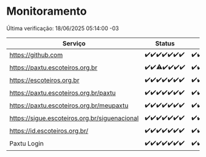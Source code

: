 # Monitoramento

Última verificação: 18/06/2025 05:14:00 -03

|Serviço|Status|Últimas 24h|
|---|---|---|
|https://github.com|<span title="2025-06-11: OK=23">✔️</span><span title="2025-06-12: OK=23">✔️</span><span title="2025-06-13: OK=23">✔️</span><span title="2025-06-14: OK=23">✔️</span><span title="2025-06-15: OK=23">✔️</span><span title="2025-06-16: OK=23">✔️</span><span title="2025-06-17: OK=7">✔️</span>|<span title="17/06/2025 05:14:00 -03 : 200">✔️</span><span title="17/06/2025 06:11:00 -03 : 200">✔️</span><span title="17/06/2025 07:11:00 -03 : 200">✔️</span><span title="17/06/2025 08:08:00 -03 : 200">✔️</span><span title="17/06/2025 09:19:00 -03 : 200">✔️</span><span title="17/06/2025 10:25:00 -03 : 200">✔️</span><span title="17/06/2025 11:10:00 -03 : 200">✔️</span><span title="17/06/2025 12:10:00 -03 : 200">✔️</span><span title="17/06/2025 13:12:00 -03 : 200">✔️</span><span title="17/06/2025 14:09:00 -03 : 200">✔️</span><span title="17/06/2025 15:13:00 -03 : 200">✔️</span><span title="17/06/2025 16:07:00 -03 : 200">✔️</span><span title="17/06/2025 17:10:00 -03 : 200">✔️</span><span title="17/06/2025 18:09:00 -03 : 200">✔️</span><span title="17/06/2025 19:09:00 -03 : 200">✔️</span><span title="17/06/2025 20:09:00 -03 : 200">✔️</span><span title="17/06/2025 21:49:00 -03 : 200">✔️</span><span title="17/06/2025 23:39:00 -03 : 200">✔️</span><span title="18/06/2025 00:41:00 -03 : 200">✔️</span><span title="18/06/2025 01:18:00 -03 : 200">✔️</span><span title="18/06/2025 02:11:00 -03 : 200">✔️</span><span title="18/06/2025 03:14:00 -03 : 200">✔️</span><span title="18/06/2025 04:10:00 -03 : 200">✔️</span><span title="18/06/2025 05:14:00 -03 : 200">✔️</span>|
|https://paxtu.escoteiros.org.br|<span title="2025-06-11: OK=23">✔️</span><span title="2025-06-12: OK=23">✔️</span><span title="2025-06-13: OK=22, Falhas=1">⚠️</span><span title="2025-06-14: OK=23">✔️</span><span title="2025-06-15: OK=23">✔️</span><span title="2025-06-16: OK=23">✔️</span><span title="2025-06-17: OK=7">✔️</span>|<span title="17/06/2025 05:14:00 -03 : 200">✔️</span><span title="17/06/2025 06:11:00 -03 : 200">✔️</span><span title="17/06/2025 07:11:00 -03 : 200">✔️</span><span title="17/06/2025 08:08:00 -03 : 200">✔️</span><span title="17/06/2025 09:19:00 -03 : 200">✔️</span><span title="17/06/2025 10:25:00 -03 : 200">✔️</span><span title="17/06/2025 11:10:00 -03 : 200">✔️</span><span title="17/06/2025 12:10:00 -03 : 200">✔️</span><span title="17/06/2025 13:12:00 -03 : 200">✔️</span><span title="17/06/2025 14:09:00 -03 : 200">✔️</span><span title="17/06/2025 15:13:00 -03 : 200">✔️</span><span title="17/06/2025 16:07:00 -03 : 200">✔️</span><span title="17/06/2025 17:10:00 -03 : 200">✔️</span><span title="17/06/2025 18:09:00 -03 : 200">✔️</span><span title="17/06/2025 19:09:00 -03 : 200">✔️</span><span title="17/06/2025 20:09:00 -03 : 200">✔️</span><span title="17/06/2025 21:49:00 -03 : 200">✔️</span><span title="17/06/2025 23:39:00 -03 : 200">✔️</span><span title="18/06/2025 00:41:00 -03 : 200">✔️</span><span title="18/06/2025 01:18:00 -03 : 200">✔️</span><span title="18/06/2025 02:11:00 -03 : 200">✔️</span><span title="18/06/2025 03:14:00 -03 : 200">✔️</span><span title="18/06/2025 04:10:00 -03 : 200">✔️</span><span title="18/06/2025 05:14:00 -03 : 200">✔️</span>|
|https://escoteiros.org.br|<span title="2025-06-11: OK=23">✔️</span><span title="2025-06-12: OK=23">✔️</span><span title="2025-06-13: OK=23">✔️</span><span title="2025-06-14: OK=23">✔️</span><span title="2025-06-15: OK=23">✔️</span><span title="2025-06-16: OK=23">✔️</span><span title="2025-06-17: OK=7">✔️</span>|<span title="17/06/2025 05:14:00 -03 : 200">✔️</span><span title="17/06/2025 06:11:00 -03 : 200">✔️</span><span title="17/06/2025 07:11:00 -03 : 200">✔️</span><span title="17/06/2025 08:08:00 -03 : 200">✔️</span><span title="17/06/2025 09:19:00 -03 : 200">✔️</span><span title="17/06/2025 10:25:00 -03 : 200">✔️</span><span title="17/06/2025 11:10:00 -03 : 200">✔️</span><span title="17/06/2025 12:10:00 -03 : 200">✔️</span><span title="17/06/2025 13:12:00 -03 : 200">✔️</span><span title="17/06/2025 14:09:00 -03 : 200">✔️</span><span title="17/06/2025 15:13:00 -03 : 200">✔️</span><span title="17/06/2025 16:07:00 -03 : 200">✔️</span><span title="17/06/2025 17:10:00 -03 : 200">✔️</span><span title="17/06/2025 18:09:00 -03 : 200">✔️</span><span title="17/06/2025 19:09:00 -03 : 200">✔️</span><span title="17/06/2025 20:09:00 -03 : 200">✔️</span><span title="17/06/2025 21:49:00 -03 : 200">✔️</span><span title="17/06/2025 23:39:00 -03 : 200">✔️</span><span title="18/06/2025 00:41:00 -03 : 200">✔️</span><span title="18/06/2025 01:19:00 -03 : 200">✔️</span><span title="18/06/2025 02:11:00 -03 : 200">✔️</span><span title="18/06/2025 03:14:00 -03 : 200">✔️</span><span title="18/06/2025 04:10:00 -03 : 200">✔️</span><span title="18/06/2025 05:14:00 -03 : 200">✔️</span>|
|https://paxtu.escoteiros.org.br/paxtu|<span title="2025-06-11: OK=23">✔️</span><span title="2025-06-12: OK=23">✔️</span><span title="2025-06-13: OK=23">✔️</span><span title="2025-06-14: OK=23">✔️</span><span title="2025-06-15: OK=23">✔️</span><span title="2025-06-16: OK=23">✔️</span><span title="2025-06-17: OK=7">✔️</span>|<span title="17/06/2025 05:14:00 -03 : 200">✔️</span><span title="17/06/2025 06:11:00 -03 : 200">✔️</span><span title="17/06/2025 07:11:00 -03 : 200">✔️</span><span title="17/06/2025 08:08:00 -03 : 200">✔️</span><span title="17/06/2025 09:19:00 -03 : 200">✔️</span><span title="17/06/2025 10:25:00 -03 : 200">✔️</span><span title="17/06/2025 11:10:00 -03 : 200">✔️</span><span title="17/06/2025 12:10:00 -03 : 200">✔️</span><span title="17/06/2025 13:12:00 -03 : 200">✔️</span><span title="17/06/2025 14:10:00 -03 : 200">✔️</span><span title="17/06/2025 15:13:00 -03 : 200">✔️</span><span title="17/06/2025 16:07:00 -03 : 200">✔️</span><span title="17/06/2025 17:11:00 -03 : 200">✔️</span><span title="17/06/2025 18:09:00 -03 : 200">✔️</span><span title="17/06/2025 19:09:00 -03 : 200">✔️</span><span title="17/06/2025 20:09:00 -03 : 200">✔️</span><span title="17/06/2025 21:49:00 -03 : 200">✔️</span><span title="17/06/2025 23:39:00 -03 : 200">✔️</span><span title="18/06/2025 00:41:00 -03 : 200">✔️</span><span title="18/06/2025 01:19:00 -03 : 200">✔️</span><span title="18/06/2025 02:11:00 -03 : 200">✔️</span><span title="18/06/2025 03:14:00 -03 : 200">✔️</span><span title="18/06/2025 04:10:00 -03 : 200">✔️</span><span title="18/06/2025 05:14:00 -03 : 200">✔️</span>|
|https://paxtu.escoteiros.org.br/meupaxtu|<span title="2025-06-11: OK=23">✔️</span><span title="2025-06-12: OK=23">✔️</span><span title="2025-06-13: OK=23">✔️</span><span title="2025-06-14: OK=23">✔️</span><span title="2025-06-15: OK=23">✔️</span><span title="2025-06-16: OK=23">✔️</span><span title="2025-06-17: OK=7">✔️</span>|<span title="17/06/2025 05:14:00 -03 : 200">✔️</span><span title="17/06/2025 06:11:00 -03 : 200">✔️</span><span title="17/06/2025 07:11:00 -03 : 200">✔️</span><span title="17/06/2025 08:08:00 -03 : 200">✔️</span><span title="17/06/2025 09:19:00 -03 : 200">✔️</span><span title="17/06/2025 10:25:00 -03 : 200">✔️</span><span title="17/06/2025 11:10:00 -03 : 200">✔️</span><span title="17/06/2025 12:10:00 -03 : 200">✔️</span><span title="17/06/2025 13:12:00 -03 : 200">✔️</span><span title="17/06/2025 14:10:00 -03 : 200">✔️</span><span title="17/06/2025 15:13:00 -03 : 200">✔️</span><span title="17/06/2025 16:07:00 -03 : 200">✔️</span><span title="17/06/2025 17:11:00 -03 : 200">✔️</span><span title="17/06/2025 18:09:00 -03 : 200">✔️</span><span title="17/06/2025 19:09:00 -03 : 200">✔️</span><span title="17/06/2025 20:09:00 -03 : 200">✔️</span><span title="17/06/2025 21:49:00 -03 : 200">✔️</span><span title="17/06/2025 23:39:00 -03 : 200">✔️</span><span title="18/06/2025 00:41:00 -03 : 200">✔️</span><span title="18/06/2025 01:19:00 -03 : 200">✔️</span><span title="18/06/2025 02:11:00 -03 : 200">✔️</span><span title="18/06/2025 03:14:00 -03 : 200">✔️</span><span title="18/06/2025 04:10:00 -03 : 200">✔️</span><span title="18/06/2025 05:14:00 -03 : 200">✔️</span>|
|https://sigue.escoteiros.org.br/siguenacional|<span title="2025-06-11: OK=23">✔️</span><span title="2025-06-12: OK=23">✔️</span><span title="2025-06-13: OK=23">✔️</span><span title="2025-06-14: OK=23">✔️</span><span title="2025-06-15: OK=23">✔️</span><span title="2025-06-16: OK=23">✔️</span><span title="2025-06-17: OK=7">✔️</span>|<span title="17/06/2025 05:14:00 -03 : 200">✔️</span><span title="17/06/2025 06:11:00 -03 : 200">✔️</span><span title="17/06/2025 07:11:00 -03 : 200">✔️</span><span title="17/06/2025 08:08:00 -03 : 200">✔️</span><span title="17/06/2025 09:19:00 -03 : 200">✔️</span><span title="17/06/2025 10:25:00 -03 : 200">✔️</span><span title="17/06/2025 11:10:00 -03 : 200">✔️</span><span title="17/06/2025 12:10:00 -03 : 200">✔️</span><span title="17/06/2025 13:12:00 -03 : 200">✔️</span><span title="17/06/2025 14:10:00 -03 : 200">✔️</span><span title="17/06/2025 15:13:00 -03 : 200">✔️</span><span title="17/06/2025 16:07:00 -03 : 200">✔️</span><span title="17/06/2025 17:11:00 -03 : 200">✔️</span><span title="17/06/2025 18:09:00 -03 : 200">✔️</span><span title="17/06/2025 19:09:00 -03 : 200">✔️</span><span title="17/06/2025 20:09:00 -03 : 200">✔️</span><span title="17/06/2025 21:49:00 -03 : 200">✔️</span><span title="17/06/2025 23:39:00 -03 : 200">✔️</span><span title="18/06/2025 00:41:00 -03 : 200">✔️</span><span title="18/06/2025 01:19:00 -03 : 200">✔️</span><span title="18/06/2025 02:11:00 -03 : 200">✔️</span><span title="18/06/2025 03:14:00 -03 : 200">✔️</span><span title="18/06/2025 04:10:00 -03 : 200">✔️</span><span title="18/06/2025 05:14:00 -03 : 200">✔️</span>|
|https://id.escoteiros.org.br/|<span title="2025-06-11: OK=23">✔️</span><span title="2025-06-12: OK=23">✔️</span><span title="2025-06-13: OK=23">✔️</span><span title="2025-06-14: OK=23">✔️</span><span title="2025-06-15: OK=23">✔️</span><span title="2025-06-16: OK=23">✔️</span><span title="2025-06-17: OK=7">✔️</span>|<span title="17/06/2025 05:14:00 -03 : 200">✔️</span><span title="17/06/2025 06:11:00 -03 : 200">✔️</span><span title="17/06/2025 07:11:00 -03 : 200">✔️</span><span title="17/06/2025 08:08:00 -03 : 200">✔️</span><span title="17/06/2025 09:19:00 -03 : 200">✔️</span><span title="17/06/2025 10:25:00 -03 : 200">✔️</span><span title="17/06/2025 11:10:00 -03 : 200">✔️</span><span title="17/06/2025 12:10:00 -03 : 200">✔️</span><span title="17/06/2025 13:12:00 -03 : 200">✔️</span><span title="17/06/2025 14:10:00 -03 : 200">✔️</span><span title="17/06/2025 15:13:00 -03 : 200">✔️</span><span title="17/06/2025 16:07:00 -03 : 200">✔️</span><span title="17/06/2025 17:11:00 -03 : 200">✔️</span><span title="17/06/2025 18:09:00 -03 : 200">✔️</span><span title="17/06/2025 19:09:00 -03 : 200">✔️</span><span title="17/06/2025 20:09:00 -03 : 200">✔️</span><span title="17/06/2025 21:49:00 -03 : 200">✔️</span><span title="17/06/2025 23:39:00 -03 : 200">✔️</span><span title="18/06/2025 00:41:00 -03 : 200">✔️</span><span title="18/06/2025 01:19:00 -03 : 200">✔️</span><span title="18/06/2025 02:11:00 -03 : 200">✔️</span><span title="18/06/2025 03:14:00 -03 : 200">✔️</span><span title="18/06/2025 04:10:00 -03 : 200">✔️</span><span title="18/06/2025 05:14:00 -03 : 200">✔️</span>|
|Paxtu Login|<span title="2025-06-11: OK=23">✔️</span><span title="2025-06-12: OK=23">✔️</span><span title="2025-06-13: OK=23">✔️</span><span title="2025-06-14: OK=23">✔️</span><span title="2025-06-15: OK=23">✔️</span><span title="2025-06-16: OK=23">✔️</span><span title="2025-06-17: OK=7">✔️</span>|<span title="17/06/2025 05:14:00 -03 : 200">✔️</span><span title="17/06/2025 06:11:00 -03 : 200">✔️</span><span title="17/06/2025 07:11:00 -03 : 200">✔️</span><span title="17/06/2025 08:08:00 -03 : 200">✔️</span><span title="17/06/2025 09:19:00 -03 : 200">✔️</span><span title="17/06/2025 10:25:00 -03 : 200">✔️</span><span title="17/06/2025 11:10:00 -03 : 200">✔️</span><span title="17/06/2025 12:10:00 -03 : 200">✔️</span><span title="17/06/2025 13:12:00 -03 : 200">✔️</span><span title="17/06/2025 14:10:00 -03 : 200">✔️</span><span title="17/06/2025 15:13:00 -03 : 200">✔️</span><span title="17/06/2025 16:07:00 -03 : 200">✔️</span><span title="17/06/2025 17:11:00 -03 : 200">✔️</span><span title="17/06/2025 18:09:00 -03 : 200">✔️</span><span title="17/06/2025 19:09:00 -03 : 200">✔️</span><span title="17/06/2025 20:09:00 -03 : 200">✔️</span><span title="17/06/2025 21:49:00 -03 : 200">✔️</span><span title="17/06/2025 23:39:00 -03 : 200">✔️</span><span title="18/06/2025 00:41:00 -03 : 200">✔️</span><span title="18/06/2025 01:19:00 -03 : 200">✔️</span><span title="18/06/2025 02:11:00 -03 : 200">✔️</span><span title="18/06/2025 03:14:00 -03 : 200">✔️</span><span title="18/06/2025 04:10:00 -03 : 200">✔️</span><span title="18/06/2025 05:14:00 -03 : 200">✔️</span>|
